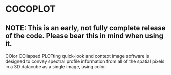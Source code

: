 # COCOPLOT
## NOTE: This is an early, not fully complete release of the code. Please bear this in mind when using it. 
COlor COllapsed PLOTting quick-look and context image software is designed to convey spectral profile information from all of the spatial pixels in a 3D datacube as a single image, using color.



